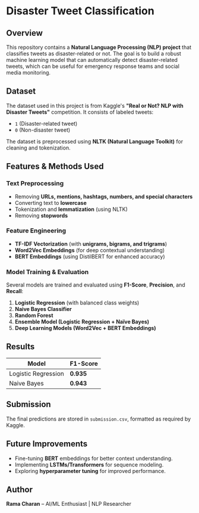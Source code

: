 # Disaster Tweet Classification

## Overview
This repository contains a **Natural Language Processing (NLP) project** that classifies tweets as disaster-related or not. The goal is to build a robust machine learning model that can automatically detect disaster-related tweets, which can be useful for emergency response teams and social media monitoring.

## Dataset
The dataset used in this project is from Kaggle's **"Real or Not? NLP with Disaster Tweets"** competition. It consists of labeled tweets:
- `1` (Disaster-related tweet)
- `0` (Non-disaster tweet)

The dataset is preprocessed using **NLTK (Natural Language Toolkit)** for cleaning and tokenization.

## Features & Methods Used
### **Text Preprocessing**
- Removing **URLs, mentions, hashtags, numbers, and special characters**
- Converting text to **lowercase**
- Tokenization and **lemmatization** (using NLTK)
- Removing **stopwords**

### **Feature Engineering**
- **TF-IDF Vectorization** (with **unigrams, bigrams, and trigrams**)
- **Word2Vec Embeddings** (for deep contextual understanding)
- **BERT Embeddings** (using DistilBERT for enhanced accuracy)

### **Model Training & Evaluation**
Several models are trained and evaluated using **F1-Score**, **Precision**, and **Recall**:
1. **Logistic Regression** (with balanced class weights)
2. **Naive Bayes Classifier**
3. **Random Forest**
4. **Ensemble Model (Logistic Regression + Naïve Bayes)**
5. **Deep Learning Models (Word2Vec + BERT Embeddings)**

## Results
| Model | F1-Score |
|--------|----------|
| Logistic Regression | **0.935** |
| Naive Bayes | **0.943** |

## Submission
The final predictions are stored in `submission.csv`, formatted as required by Kaggle.

## Future Improvements
- Fine-tuning **BERT** embeddings for better context understanding.
- Implementing **LSTMs/Transformers** for sequence modeling.
- Exploring **hyperparameter tuning** for improved performance.

## Author
**Rama Charan** – AI/ML Enthusiast | NLP Researcher
